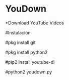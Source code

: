 # YouDown
*Download YouTube Videos

#Instalación 

#pkg install git

#pkg install python2

#pip2 install youtube-dl

#python2 youdown.py
